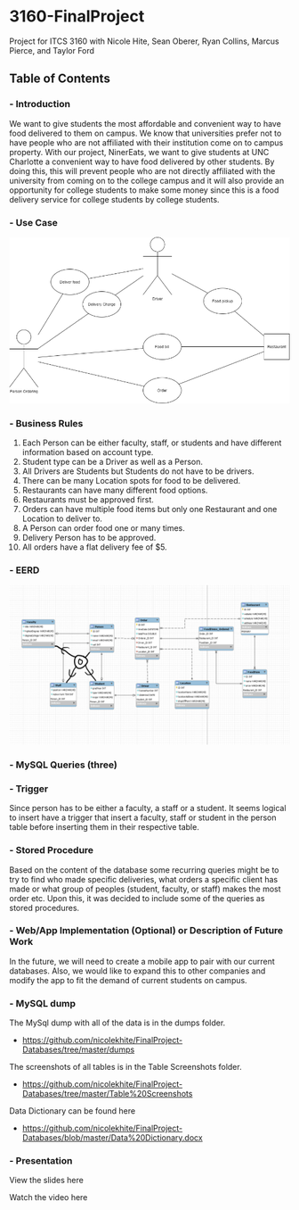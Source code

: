 # 3160-FinalProject
Project for ITCS 3160 with Nicole Hite, Sean Oberer, Ryan Collins, Marcus Pierce, and Taylor Ford

## Table of Contents
### - Introduction
We want to give students the most affordable and convenient way to have food delivered to them on campus. We know that universities
prefer not to have people who are not affiliated with their institution come on to campus property. With our project, NinerEats, we 
want to give students at UNC Charlotte a convenient way to have food delivered by other students. By doing this, this will prevent 
people who are not directly affiliated with the university from coming on to the college campus and it will also provide an opportunity 
for college students to make some money since this is a food delivery service for college students by college students.
### - Use Case
![Use_Case](https://github.com/nicolekhite/FinalProject-Databases/blob/master/Use_Case.png?raw=true)
### - Business Rules
1. Each Person can be either faculty, staff, or students and have different information based on account type.
2. Student type can be a Driver as well as a Person.
3. All Drivers are Students but Students do not have to be drivers.
4. There can be many Location spots for food to be delivered.
5. Restaurants can have many different food options.
6. Restaurants must be approved first. 
7. Orders can have multiple food items but only one Restaurant and one Location to deliver to.
8. A Person can order food one or many times.
9. Delivery Person has to be approved.
10. All orders have a flat delivery fee of $5.
### - EERD
![EERD Diagram](https://github.com/nicolekhite/FinalProject-Databases/blob/master/EERD.png?raw=true)
### - MySQL Queries (three)
### - Trigger
Since person has to be either a faculty, a staff or a student. It seems logical to insert have a trigger that insert a faculty, staff or student in the person table before inserting them in their respective table.
### - Stored Procedure
Based on the content of the database some recurring queries might be to try to find who made specific deliveries, what orders a specific client has made or what group of peoples (student, faculty, or staff) makes the most order etc. Upon this, it was decided to include some of the queries as stored procedures.
### - Web/App Implementation (Optional) or Description of Future Work
In the future, we will need to create a mobile app to pair with our current databases. Also, we would like to expand this to other companies and modify the app to fit the demand of current students on campus.
### - MySQL dump
The MySql dump with all of the data is in the dumps folder.
  - https://github.com/nicolekhite/FinalProject-Databases/tree/master/dumps

The screenshots of all tables is in the Table Screenshots folder.
  - https://github.com/nicolekhite/FinalProject-Databases/tree/master/Table%20Screenshots
  
Data Dictionary can be found here
  - https://github.com/nicolekhite/FinalProject-Databases/blob/master/Data%20Dictionary.docx
### - Presentation
View the slides here

Watch the video here

